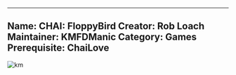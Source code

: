 -----------------------
Name: CHAI: FloppyBird
Creator: Rob Loach
Maintainer: KMFDManic
Category: Games
Prerequisite: ChaiLove
-----------------------
![km](https://i.imgur.com/gJr18xE.png)
